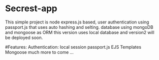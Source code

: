 # Secrest-app

This simple project is node express.js based, user authentication using passport.js that uses auto hashing and selting. database using mongoDB and mongoose as ORM
this version uses local database and version2  will be deployed soon.

#Features:
Authentication: local session passport.js
EJS Templates
Mongoose
much more to come ...
